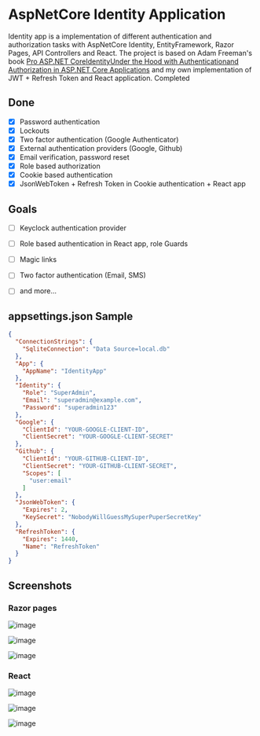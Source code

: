 # AspNetCore Identity Application

Identity app is a implementation of different authentication and authorization tasks with AspNetCore Identity, EntityFramework, Razor Pages, API Controllers and React. The project is based on Adam Freeman's book [Pro ASP.NET CoreIdentityUnder the Hood with Authenticationand Authorization in ASP.NET Core Applications](https://www.amazon.com/ASP-NET-Core-Identity-Authentication-Authorization/dp/1484268571) and my own implementation of JWT + Refresh Token and React application. Completed 

## Done
- [x] Password authentication
- [x] Lockouts
- [x] Two factor authentication (Google Authenticator)
- [x] External authentication providers (Google, Github)
- [x] Email verification, password reset 
- [x] Role based authorization
- [x] Cookie based authentication
- [x] JsonWebToken + Refresh Token in Cookie authentication + React app
      
## Goals
- [ ] Keyclock authentication provider
- [ ] Role based authentication in React app, role Guards
- [ ] Magic links
- [ ] Two factor authentication (Email, SMS)
- [ ] and more...


## appsettings.json Sample
```json
{
  "ConnectionStrings": {
    "SqliteConnection": "Data Source=local.db"
  },
  "App": {
    "AppName": "IdentityApp"
  },
  "Identity": {
    "Role": "SuperAdmin",
    "Email": "superadmin@example.com",
    "Password": "superadmin123"
  },
  "Google": {
    "ClientId": "YOUR-GOOGLE-CLIENT-ID",
    "ClientSecret": "YOUR-GOOGLE-CLIENT-SECRET"
  },
  "Github": {
    "ClientId": "YOUR-GITHUB-CLIENT-ID",
    "ClientSecret": "YOUR-GITHUB-CLIENT-SECRET",
    "Scopes": [
      "user:email"
    ]
  },
  "JsonWebToken": {
    "Expires": 2,
    "KeySecret": "NobodyWillGuessMySuperPuperSecretKey"
  },
  "RefreshToken": {
    "Expires": 1440,
    "Name": "RefreshToken"
  }
}
```
## Screenshots

### Razor pages

![image](https://github.com/aleksandrmakarov-dev/IdentityApp/assets/128474912/2e1fb329-7897-42c2-ba30-cd77bd1fbee5)

![image](https://github.com/aleksandrmakarov-dev/IdentityApp/assets/128474912/a063c982-066e-4062-815b-0251503fba63)

![image](https://github.com/aleksandrmakarov-dev/IdentityApp/assets/128474912/ca4f0159-567a-4b98-88b2-158b8a669359)

### React

![image](https://github.com/aleksandrmakarov-dev/IdentityApp/assets/128474912/2848a254-5685-4e64-b577-21fae76ffd3d)

![image](https://github.com/aleksandrmakarov-dev/IdentityApp/assets/128474912/0575323c-662a-4326-989c-2789d58dd300)

![image](https://github.com/aleksandrmakarov-dev/IdentityApp/assets/128474912/d23e95d8-33a7-4e79-a3d5-6379473a6b13)

